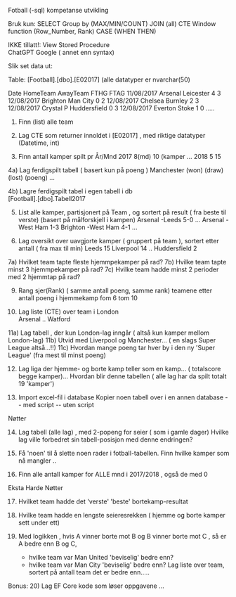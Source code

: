 Fotball (-sql) kompetanse utvikling


Bruk kun:
   SELECT
   Group by  (MAX/MIN/COUNT)
   JOIN (all) 
   CTE
   Window function  (Row_Number, Rank) 
   CASE  (WHEN THEN)

IKKE tillatt!:
  View
  Stored Procedure  
  ChatGPT
  Google ( annet enn syntax)   


Slik set data ut:

Table: [Football].[dbo].[E02017]   (alle datatyper er nvarchar(50)

Date	    HomeTeam	AwayTeam	FTHG	FTAG
11/08/2017	Arsenal	    Leicester	4	    3
12/08/2017	Brighton	Man City	0	    2
12/08/2017	Chelsea	    Burnley	    2	    3
12/08/2017	Crystal P	Huddersfield 0	    3
12/08/2017	Everton	    Stoke	     1	    0
.....



1)
     Finn (list) alle team 
 
2)
     Lag CTE som returner innoldet  i  [E02017] , med riktige datatyper (Datetime, int)
 
3) 
     Finn antall kamper spilt pr År/Mnd
2017 8(md)  10 (kamper
...
2018 5     15 

 
4a)
     Lag ferdigspilt tabell   ( basert kun på poeng  )
Manchester  (won) (draw) (lost) (poeng)
...


4b) 
     Lagre ferdigspilt tabel i egen tabell i db   
[Football].[dbo].Tabell2017


5)
     List alle kamper, partisjonert på Team , og sortert på result ( fra beste til verste) (basert på målforskjell i kampen)
Arsenal -Leeds 5-0
...
Arsenal -West Ham 1-3
Brighton -West Ham 4-1
...

 
6) 
     Lag oversikt over  uavgjorte kamper ( gruppert på team ), sortert etter antall ( fra max til min)
Leeds  15
Liverpool 14
..
Huddersfield 2
	 
   
7a)
     Hvilket team tapte fleste hjemmpekamper på rad?
7b)
     Hvilke team tapte minst 3 hjemmpekamper på rad?
7c) 
    Hvilke team hadde minst 2 perioder med 2 hjemmtap på rad?

9) 
     Rang sjer(Rank) ( samme antall poeng, samme rank)  teamene etter antall poeng i hjemmekamp fom 6 tom 10

10) 
      Lag liste (CTE) over team i London  
Arsenal
..
Watford


11a)
     Lag tabell , der kun London-lag inngår  ( altså kun kamper mellom London-lag)
11b) 
     Utvid med Liverpool og Manchester... ( en slags Super League altså...!!)
11c) 
     Hvordan mange poeng tar hver by i den ny 'Super League' (fra mest til minst poeng)

   
12)
     Lag liga der hjemme- og borte kamp teller som en kamp... ( totalscore begge kamper)...
     Hvordan blir denne tabellen  ( alle lag har da spilt totalt 19 'kamper')

13) 
     Import excel-fil i database
     Kopier noen tabell over i en annen database
	 -- med script
	 -- uten script
	
Nøtter	

14)
     Lag tabell (alle lag) , med 2-popeng for seier ( som i gamle dager)
     Hvilke lag ville forbedret sin tabell-posisjon med denne endringen?

15)
     Få 'noen' til å slette noen rader i fotball-tabellen.
     Finn hvilke kamper som nå mangler ..

16) 
      Finn alle antall kamper for ALLE mnd i 2017/2018 , også de med 0
	
Eksta Harde Nøtter

17)  
     Hvilket team hadde det 'verste' 'beste' bortekamp-resultat
18)  
     Hvilke team hadde en lengste seieresrekken ( hjemme og borte kamper sett under ett) 

19)  Med logikken  , hvis A vinner borte mot B og B vinner borte mot C , så er A bedre enn B og C,
     -  hvilke team var Man United 'beviselig' bedre enn?
	 -  hvilke team var Man City 'beviselig' bedre enn?
	 Lag liste over team, sortert på antall team det er bedre enn.....
	 
	 
Bonus:
20)
     Lag EF Core kode som løser oppgavene ...

